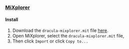 ### [MiXplorer](https://mixplorer.com/)

#### Install

1. Download the `dracula-mixplorer.mit` file [here](https://github.com/dracula/mixplorer/blob/master/dracula-mixplorer.mit).
2. Open MiXplorer, select the `dracula-mixplorer.mit` file,
3. Then click `Import` or click `Copy to...`

